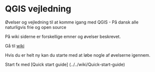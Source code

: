 QGIS vejledning
===============

Øvelser og vejledning til at komme igang med QGIS - På dansk alle naturligvis frie og open source

På wiki siderne er forskellige emner og øvelser beskrevet. 

Gå til [wiki](../../wiki/Home)


Hvis du er helt ny kan du starte med at løbe nogle af øvelserne igennem.

Start fx med [Quick start guide] (../../wiki/Quick-start-guide)  


